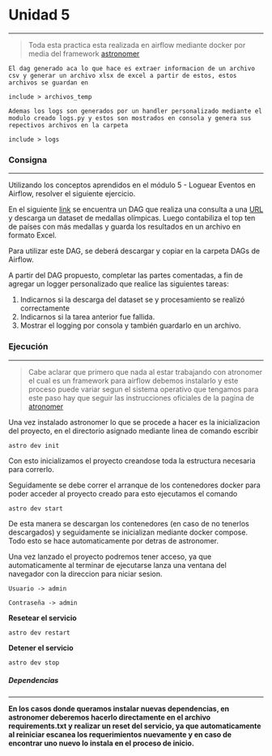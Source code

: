 # Unidad 5
----
> Toda esta practica esta realizada en airflow mediante docker por media del framework [astronomer](https://docs.astronomer.io/astro/cli/overview)

```
El dag generado aca lo que hace es extraer informacion de un archivo csv y generar un archivo xlsx de excel a partir de estos, estos archivos se guardan en

include > archivos_temp

Ademas los logs son generados por un handler personalizado mediante el modulo creado logs.py y estos son mostrados en consola y genera sus repectivos archivos en la carpeta

include > logs
```

### Consigna
----
Utilizando los conceptos aprendidos en el módulo 5 - Loguear
Eventos en Airflow, resolver el siguiente ejercicio.

En el siguiente [link](https://drive.google.com/file/d/1-phtw_Q_2AFQVqh9U66-Etcg-ttQXzn7/view) se encuentra un DAG que realiza una consulta a
una [URL](http://winterolympicsmedals.com/medals.csv) y descarga un dataset de medallas olímpicas. Luego
contabiliza el top ten de países con más medallas y guarda los
resultados en un archivo en formato Excel.

Para utilizar este DAG, se deberá descargar y copiar en la carpeta
DAGs de Airflow.

A partir del DAG propuesto, completar las partes comentadas, a fin de
agregar un logger personalizado que realice las siguientes tareas:
1) Indicarnos si la descarga del dataset se y procesamiento se realizó
correctamente
2) Indicarnos si la tarea anterior fue fallida.
3) Mostrar el logging por consola y también guardarlo en un archivo.

### Ejecución
----
>Cabe aclarar que primero que nada al estar trabajando con atronomer el cual es un framework para airflow debemos instalarlo y este proceso puede variar segun el sistema operativo que tengamos para este paso hay que seguir las instrucciones oficiales de la pagina de [atronomer](https://docs.astronomer.io/astro/cli/install-cli)

Una vez instalado astronomer lo que se procede a hacer es la inicializacion del proyecto, en el directorio asignado mediante linea de comando escribir

~~~
astro dev init
~~~

Con esto inicializamos el proyecto creandose toda la estructura necesaria para correrlo.

Seguidamente se debe correr el arranque de los contenedores docker para poder acceder al proyecto creado para esto ejecutamos el comando

~~~
astro dev start
~~~

De esta manera se descargan los contenedores (en caso de no tenerlos descargados) y seguidamente se inicializan mediante docker compose. Todo esto se hace automaticamente por detras de astronomer.

Una vez lanzado el proyecto podremos tener acceso, ya que automaticamente al terminar de ejecutarse lanza una ventana del navegador con la direccion para niciar sesion. 

```
Usuario -> admin

Contraseña -> admin
```

**Resetear el servicio**
~~~
astro dev restart
~~~

**Detener el servicio**
~~~
astro dev stop
~~~

##### Dependencias
----
__En los casos donde queramos instalar nuevas dependencias, en astronomer deberemos hacerlo directamente en el archivo requirements.txt y realizar un reset del servicio, ya que automaticamente al reiniciar escanea los requerimientos nuevamente y en caso de encontrar uno nuevo lo instala en el proceso de inicio.__